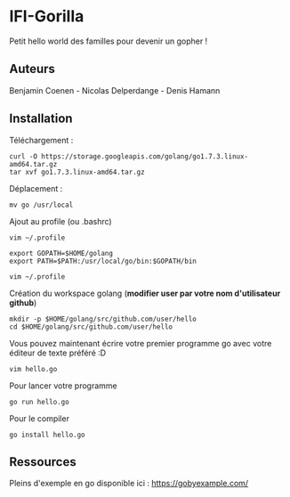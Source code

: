 # IFI-Gorilla
Petit hello world des familles pour devenir un gopher !

## Auteurs
Benjamin Coenen - Nicolas Delperdange - Denis Hamann

## Installation
Téléchargement :
```
curl -O https://storage.googleapis.com/golang/go1.7.3.linux-amd64.tar.gz
tar xvf go1.7.3.linux-amd64.tar.gz
```

Déplacement :
```
mv go /usr/local
```

Ajout au profile (ou .bashrc)
```
vim ~/.profile
```
```
export GOPATH=$HOME/golang
export PATH=$PATH:/usr/local/go/bin:$GOPATH/bin
```
```
vim ~/.profile
```

Création du workspace golang (**modifier user par votre nom d'utilisateur github**)
```
mkdir -p $HOME/golang/src/github.com/user/hello
cd $HOME/golang/src/github.com/user/hello
```

Vous pouvez maintenant écrire votre premier programme go avec votre éditeur de texte préféré :D
```
vim hello.go
```


Pour lancer votre programme
```
go run hello.go
```

Pour le compiler
```
go install hello.go
```

## Ressources 
Pleins d'exemple en go disponible ici : https://gobyexample.com/
